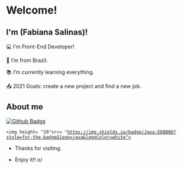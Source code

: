 # Welcome!

 

## I'm (Fabiana Salinas)!

 

:computer: I'm Front-End Developer!

:house_with_garden: I’m from Brazil.

:books: I’m currently learning everything.

:outbox_tray: 2021 Goals: create a new project and find a new job.

 

## About me

[![Github Badge](https://img.shields.io/badge/-Github-000?style=flat-square&logo=Github&logoColor=white&link=FabianaSalinas)](FabianaSalinas)


<code><img height= "20"src= "https://img.shields.io/badge/Java-ED8B00?style=for-the-badge&logo=java&logoColor=white"></code>


- Thanks for visiting.

- Enjoy it!! o/
